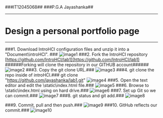 ###IT12045068##
###P.G.A Jayashanka##

----------


# Design a personal portfolio page #
------------------------------------------

###1. Download IntroHCI configuration files and unzip it into a "Document\introHCI". ###
![image1](https://scontent-fra3-1.xx.fbcdn.net/hphotos-xft1/v/t1.0-9/11703055_1016418438368932_5252161475786022350_n.jpg?oh=d9a5b7f1188a53566b601f076bc6f880&oe=564558A4)
###2. Fork the IntroHCI repository [https://github.com/IntroHCI/lab1](https://github.com/IntroHCI/lab1)
######Forking will clone the repository in our GITHUB account######
![image2](https://scontent-fra3-1.xx.fbcdn.net/hphotos-xfp1/v/t1.0-9/p206x206/11811487_1016462741697835_6376672287867799908_n.jpg?oh=073ee302eb0b4c5af0a9aefd4d6f9e98&oe=56120676)
###3. Copy the git clone URL.###
![image3](https://scontent-fra3-1.xx.fbcdn.net/hphotos-xap1/v/t1.0-9/q82/p206x206/11202668_1016467355030707_5535163137070220907_n.jpg?oh=7af0e8c546265693b0d15e9080eafd7c&oe=5655D41F)
###4. git clone the repo inside of introHCI.###
git clone "https://github.com/jayashanka/lab1.git"
![image4](https://scontent-fra3-1.xx.fbcdn.net/hphotos-xft1/v/t1.0-9/11800326_1016418461702263_8192407746859501871_n.jpg?oh=7d71557a4cc1e11cdc3b1e98d7312d68&oe=56564579)
###5. Open the text editor and edit the \static\index.html file.###
![image5](https://scontent-fra3-1.xx.fbcdn.net/hphotos-xap1/v/t1.0-9/11050840_1016418518368924_3402082272267697378_n.jpg?oh=92a58f1a673d89d3d42481af30709c46&oe=565495FB)
###6. Browse to \static\index.html using on hard drive.###
![image6](https://scontent-fra3-1.xx.fbcdn.net/hphotos-xfa1/v/t1.0-9/11800222_1016418538368922_4874263501420698852_n.jpg?oh=f332b1b48194d48dea0c43cf7b93372a&oe=5653C71A)
###7. Set up Git so we can commit.###
![image7](https://scontent-fra3-1.xx.fbcdn.net/hphotos-xtp1/v/t1.0-9/11061678_1016418548368921_2271085635600180847_n.jpg?oh=a72ecebd752b5056d26dc2141d5da6cf&oe=564CF5CE)
###8. git status and git add.###
![image8](https://scontent-fra3-1.xx.fbcdn.net/hphotos-xtf1/v/t1.0-9/11062007_1016418601702249_8736354173608823470_n.jpg?oh=9cafa2823a6f35c5874f3a01e06a1eb4&oe=565B1F75)

###9. Commit, pull and then push.###
![image9](https://scontent-fra3-1.xx.fbcdn.net/hphotos-xft1/v/t1.0-9/11742658_1016418625035580_1478246620969160627_n.jpg?oh=b1c9d8ba6b1f446b66e6961ebb778ecb&oe=5648CD2A)
###10. GitHub reflects our commit.###
![image10](https://scontent-fra3-1.xx.fbcdn.net/hphotos-xft1/v/t1.0-9/11742657_1016418668368909_4812287968832984898_n.jpg?oh=6ab70dc34c7e5b15d9dee9aff225b35d&oe=560F3004)